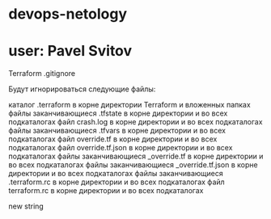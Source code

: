 # devops-netology
# user: Pavel Svitov

Terraform .gitignore

Будут игнорироваться следующие файлы:

каталог .terraform в корне директории Terraform и вложенных папках
файлы заканчивающиеся .tfstate в корне директории и во всех подкаталогах
файл crash.log в корне директории и во всех подкаталогах
файлы заканчивающиеся .tfvars в корне директории и во всех подкаталогах
файл override.tf в корне директории и во всех подкаталогах
файл override.tf.json в корне директории и во всех подкаталогах
файлы заканчивающиеся _override.tf в корне директории и во всех подкаталогах
файлы заканчивающиеся _override.tf.json в корне директории и во всех подкаталогах
файлы заканчивающиеся .terraform.rc в корне директории и во всех подкаталогах
файл terraform.rc в корне директории и во всех подкаталогах

new string
